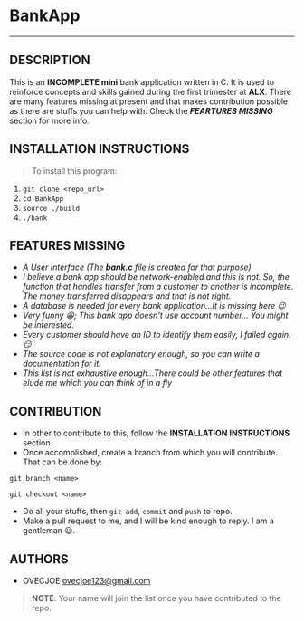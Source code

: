 # BankApp
---
## DESCRIPTION
This is an **INCOMPLETE mini** bank application written in C. It is used to reinforce concepts and skills gained during the first trimester at **ALX**. There are many features missing at present and that makes contribution possible as there are stuffs you can help with. Check the **_FEARTURES MISSING_** section for more info.
## INSTALLATION INSTRUCTIONS
> To install this program:
1. `git clone <repo_url>`
2. `cd BankApp`
3. `source ./build`
4. `./bank`
## FEATURES MISSING
- _A User Interface (The **bank.c** file is created for that purpose)._
- _I believe a bank app should be network-enabled and this is not. So, the function that handles transfer from a customer to another is incomplete. The money transferred disappears and that is not right._
- _A database is needed for every bank application...It is missing here :wink:_
- _Very funny :grinning:; This bank app doesn't use account number... You might be interested._
- _Every customer should have an ID to identify them easily, I failed again.:smirk:_
- _The source code is not explanatory enough, so you can write a documentation for it._
- _This list is not exhaustive enough...There could be other features that elude me which you can think of in a fly_
## CONTRIBUTION
- In other to contribute to this, follow the **INSTALLATION INSTRUCTIONS** section.
- Once accomplished, create a branch from which you will contribute. That can be done by:

```
git branch <name>

git checkout <name>
```
- Do all your stuffs, then `git add`, `commit` and `push` to repo.
- Make a pull request to me, and I will be kind enough to reply. I am a gentleman :smiley:.
## AUTHORS
- OVECJOE <ovecjoe123@gmail.com>
> **NOTE**: Your name will join the list once you have contributed to the repo.
